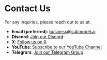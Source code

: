# Contact Us

For any inquiries, please reach out to us at:

- **Email (preferred)**: [business@submodel.ai](mailto:business@submodel.ai)
- **Discord**: [Join our Discord](https://discord.com/invite/UYn6rESDSC)
- **X**: [Follow us on X](https://x.com/i/flow/login?redirect_after_login=%2FSubModelAI)
- **YouTube**: [Subscribe to our YouTube Channel](https://www.youtube.com/@SubModelAI)
- **Telegram**: [Join our Telegram Group](https://t.me/SUBMODEL_Official)
